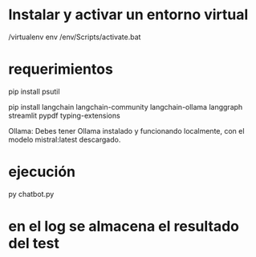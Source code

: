 # Instalar y activar un entorno virtual
/virtualenv env         /env/Scripts/activate.bat

# requerimientos
pip install psutil

pip install langchain langchain-community langchain-ollama langgraph streamlit pypdf typing-extensions

Ollama: Debes tener Ollama instalado y funcionando localmente, con el modelo mistral:latest descargado.

# ejecución
py chatbot.py

# en el log se almacena el resultado del test

